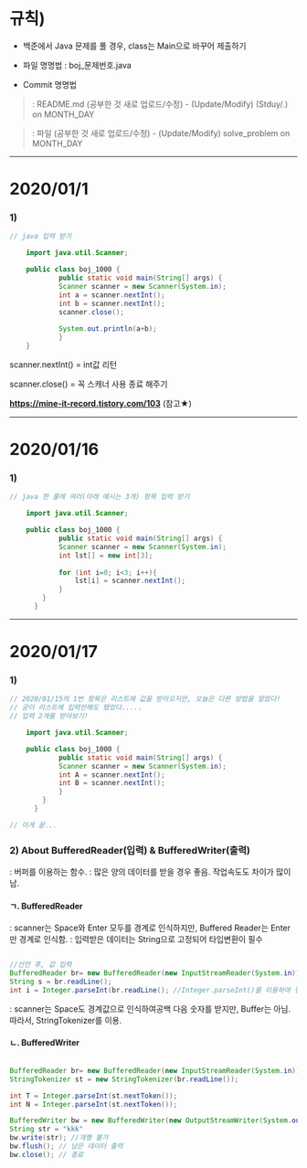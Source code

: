 
# 규칙)  

- 백준에서 Java 문제를 풀 경우, class는 Main으로 바꾸어 제출하기

- 파일 명명법 : boj_문제번호.java  
- Commit 명명법

> : README.md (공부한 것 새로 업로드/수정) - (Update/Modify) (Stduy/.) on MONTH_DAY

> : 파일 (공부한 것 새로 업로드/수정) - (Update/Modify) solve_problem on MONTH_DAY

---

# 2020/01/1

  
### 1)


```java
// java 입력 받기

    import java.util.Scanner;

    public class boj_1000 {
        	public static void main(String[] args) {
		    Scanner scanner = new Scanner(System.in);
		    int a = scanner.nextInt();
		    int b = scanner.nextInt();
		    scanner.close();
		
		    System.out.println(a+b);
            }
    }

```

scanner.nextInt() = int값 리턴

scanner.close() = 꼭 스캐너 사용 종료 해주기

__https://mine-it-record.tistory.com/103__ (참고★)


---

# 2020/01/16

### 1) 
```java
// java 한 줄에 여러(아래 예시는 3개) 항목 입력 받기

    import java.util.Scanner;

    public class boj_1000 {
        	public static void main(String[] args) {
		    Scanner scanner = new Scanner(System.in);
		    int lst[] = new int[3];
		    
		    for (int i=0; i<3; i++){
		    	lst[i] = scanner.nextInt();
		    }
	    }
      }

```

---

# 2020/01/17

### 1) 
```java
// 2020/01/15의 1번 항목은 리스트에 값을 받아오지만, 오늘은 다른 방법을 알았다!
// 굳이 리스트에 입력안해도 됐었다.....
// 입력 2개를 받아보기!

    import java.util.Scanner;

    public class boj_1000 {
        	public static void main(String[] args) {
		    Scanner scanner = new Scanner(System.in);
		    int A = scanner.nextInt();
		    int B = scanner.nextInt();
		    }
	    }
      }

// 이게 끝...

```

### 2) About BufferedReader(입력) & BufferedWriter(출력)
: 버퍼를 이용하는 함수.
: 많은 양의 데이터를 받을 경우 좋음. 작업속도도 차이가 많이 남.

#### ㄱ. BufferedReader
: scanner는 Space와 Enter 모두를 경계로 인식하지만, Buffered Reader는 Enter만 경계로 인식함.
: 입력받은 데이터는 String으로 고정되어 타입변환이 필수


```java

//선언 후, 값 입력
BufferedReader br= new BufferedReader(new InputStreamReader(System.in));
String s = br.readLine();
int i = Integer.parseInt(br.readLine(); //Integer.parseInt()를 이용하여 형변환

```

: scanner는 Space도 경계값으로 인식하여공백 다음 숫자를 받지만, Buffer는 아님.
  따라서, StringTokenizer를 이용.


#### ㄴ. BufferedWriter
```java

BufferedReader br= new BufferedReader(new InputStreamReader(System.in));
StringTokenizer st = new StringTokenizer(br.readLine());

int T = Integer.parseInt(st.nextToken());
int N = Integer.parseInt(st.nextToken());

```

```java
BufferedWriter bw = new BufferedWriter(new OutputStreamWriter(System.out));
String str = "kkk"
bw.write(str); //개행 불가
bw.flush(); // 남은 데이터 출력
bw.close(); // 종료
